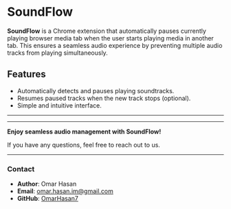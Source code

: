 # SoundFlow

**SoundFlow** is a Chrome extension that automatically pauses currently playing browser media tab when the user starts playing media in another tab. This ensures a seamless audio experience by preventing multiple audio tracks from playing simultaneously.

## Features
- Automatically detects and pauses playing soundtracks.
- Resumes paused tracks when the new track stops (optional).
- Simple and intuitive interface.

---
<!-- ## Installation

1. **Add SoundFlow from the Chrome Web Store:**
   - Go to the [Chrome Web Store](https://chrome.google.com/webstore/category/extensions) and search for "SoundFlow".
   - Click "Add to Chrome" to install the extension. -->
<!-- ## Usage

1. Once installed, the extension runs in the background.
2. When a new audio track is played while another is already playing, SoundFlow will automatically pause the previous track.
3. When the new track stops, SoundFlow will resume the paused track.
 -->
<!-- ## License

This project is licensed under the MIT License. See the [LICENSE](LICENSE) file for details. -->

---

**Enjoy seamless audio management with SoundFlow!**

If you have any questions, feel free to reach out to us.

---

### Contact

- **Author**: Omar Hasan
- **Email**: [omar.hasan.im@gmail.com](mailto:omar.hasan.im@gmail.com)
- **GitHub**: [OmarHasan7](https://github.com/OmarHasan7)

